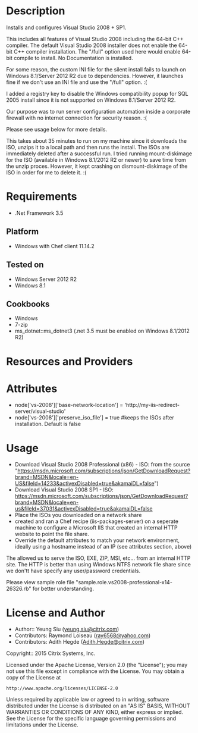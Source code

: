Description
===========

Installs and configures Visual Studio 2008 + SP1. 

This includes all features of Visual Studio 2008 including the 64-bit C++ compiler. The default Visual Studio 2008 installer does not enable the 64-bit C++ compiler installation. The "/full" option used here would enable 64-bit compile to install. No Documentation is installed. 

For some reason, the custom INI file for the silent install fails to launch on Windows 8.1/Server 2012 R2 due to dependencies. However, it launches fine if we don't use an INI file and use the "/full" option. :(

I added a registry key to disable the Windows compatibility popup for SQL 2005 install since it is not supported on Windows 8.1/Server 2012 R2. 

Our purpose was to run server configuration automation inside a corporate firewall with no internet connection for security reason. :( 

Please see usage below for more details.

This takes about 35 minutes to run on my machine since it downloads the ISO, unzips it to a local path and then runs the install. The ISOs are immediately deleted after a successful run. I tried running mount-diskimage for the ISO (available in Windows 8.1/2012 R2 or newer) to save time from the unzip proces. However, it kept crashing on dismount-diskimage of the ISO in order for me to delete it. :(


Requirements
============
* .Net Framework 3.5

Platform
--------

* Windows with Chef client 11.14.2

Tested on
---------

* Windows Server 2012 R2
* Windows 8.1

Cookbooks
---------

* Windows
* 7-zip
* ms_dotnet::ms_dotnet3 (.net 3.5 must be enabled on Windows 8.1/2012 R2)

Resources and Providers
=======================

<Any Resources Or Providers Here>

Attributes
==========

* node['vs-2008']['base-network-location']    = 'http://my-iis-redirect-server/visual-studio'
* node['vs-2008']['preserve_iso_file'] = true  #keeps the ISOs after installation. Default is false


Usage
=====

* Download Visual Studio 2008 Professional (x86) - ISO: from the source "https://msdn.microsoft.com/subscriptions/json/GetDownloadRequest?brand=MSDN&locale=en-US&fileId=14233&activexDisabled=true&akamaiDL=false")
* Download Visual Studio 2008 SP1 - ISO: https://msdn.microsoft.com/subscriptions/json/GetDownloadRequest?brand=MSDN&locale=en-us&fileId=37031&activexDisabled=true&akamaiDL=false
* Place the ISOs you downloaded on a network share 
* created and ran a Chef recipe (iis-packages-server) on a seperate machine to configure a Microsoft IIS that created an internal HTTP website to point the file share.
* Override the default attributes to match your network environment, ideally using a hostname instead of an IP (see attributes section, above)

The allowed us to serve the ISO, EXE, ZIP, MSI, etc... from an internal HTTP site. The HTTP is better than using Windows NTFS network file share since we don'tt have specify any user/password credentials.

Please view sample role file "sample.role.vs2008-professional-x14-26326.rb" for better understanding.


License and Author
==================

* Author:: Yeung Siu (yeung.siu@citrix.com)
* Contributors: Raymond Loiseau (ray6568@yahoo.com)
* Contributors: Adith Hegde (Adith.Hegde@citrix.com)

Copyright:: 2015 Citrix Systems, Inc.

Licensed under the Apache License, Version 2.0 (the "License");
you may not use this file except in compliance with the License.
You may obtain a copy of the License at

    http://www.apache.org/licenses/LICENSE-2.0

Unless required by applicable law or agreed to in writing, software
distributed under the License is distributed on an "AS IS" BASIS,
WITHOUT WARRANTIES OR CONDITIONS OF ANY KIND, either express or implied.
See the License for the specific language governing permissions and
limitations under the License.
